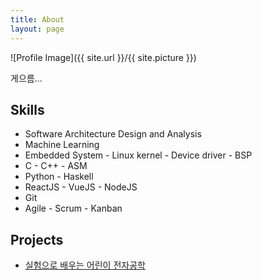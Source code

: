 ```yaml
---
title: About
layout: page
---
```


![Profile Image]({{ site.url }}/{{ site.picture }})

<p>게으름...</p>

<h2>Skills</h2>

<ul class="skill-list">
	<li>Software Architecture Design and Analysis</li>
	<li>Machine Learning</li>
	<li>Embedded System - Linux kernel - Device driver - BSP</li>
	<li>C - C++ - ASM</li>
	<li>Python - Haskell</li>
    <li>ReactJS - VueJS - NodeJS</li>
	<li>Git</li>
	<li>Agile - Scrum - Kanban</li>
</ul>

<h2>Projects</h2>

<ul>
	<li><a href="https://1-lab.github.io/book-released/">실험으로 배우는 어린이 전자공학</a></li>
</ul>
